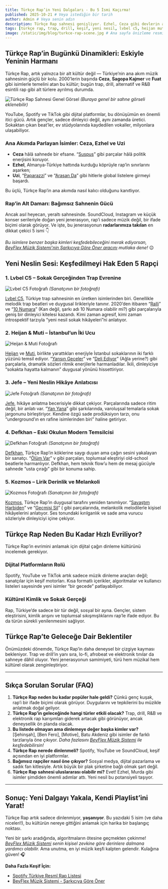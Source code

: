 ```yaml
---
title: Türkçe Rap’in Yeni Dalgaları - Bu 5 İsmi Kaçırma!
published: 2025-10-21 # Veya istediğin bir tarih
author: Admin # Veya senin adın
description: Türkçe Rap sahnesi genişliyor. Ezhel, Ceza gibi devlerin ardından yükselen 5 yeni ismi keşfet! Lvbel C5, Heijan & Muti, Jefe, Defkhan ve Kozmos incelendi.
tags: [türkçe rap, trap, drill, keşif, yeni nesil, lvbel c5, heijan muti, jefe, defkhan, kozmos]
image: /static/img/blog/turkce-rap-scene.jpg # Ana sayfa önizleme resmi (Bu dosyayı oluşturmalısın!)
---
```


## Türkçe Rap’in Bugünkü Dinamikleri: Eskiyle Yeninin Harmanı

Türkçe Rap, artık yalnızca bir alt kültür değil — Türkiye’nin ana akım müzik sahnesinin güçlü bir kolu. 2000’lerin başında **Ceza**, **Sagopa Kajmer** ve **Fuat** gibi isimlerle temelini atan bu kültür; bugün trap, drill, alternatif ve R&B esintili rap gibi alt türlere ayrılmış durumda.

![Türkçe Rap Sahnesi Genel Görsel](/static/img/blog/turkce-rap-scene.jpg "Türkçe Rap'in Yükselişi")
*(Buraya genel bir sahne görseli eklenebilir)*

YouTube, Spotify ve TikTok gibi dijital platformlar, bu dönüşümün en önemli itici gücü. Artık gençler, sadece dinleyici değil, aynı zamanda üretici. Sokaktan çıkan beat’ler, ev stüdyolarında kaydedilen vokaller, milyonlara ulaşabiliyor.

### Ana Akımda Parlayan İsimler: Ceza, Ezhel ve Uzi

* **Ceza** hâlâ sahnede bir efsane. “[Suspus](https://open.spotify.com/intl-tr/track/1JvUmKSl9Mg6mQnmbjLYyz?si=0fde77acf08340e3)” gibi parçalar hâlâ politik enerjisini koruyor.
* **Ezhel**, Almanya-Türkiye hattında kurduğu köprüyle rap’in sınırlarını aşarken;
* **Uzi**, “[Paparazzi](https://open.spotify.com/intl-tr/track/6gxLEbRJlorva6uVRW4gof?si=6cfd8e3f1e024a4d)” ve “[Arasan Da](https://open.spotify.com/intl-tr/track/72jYQj3RgTR1DFLfibD71B?si=67da5b0ba6c342bf)” gibi hitlerle global listelere girmeyi başardı.

Bu üçlü, Türkçe Rap’in ana akımda nasıl kalıcı olduğunu kanıtlıyor.

### Rap’in Alt Damarı: Bağımsız Sahnenin Gücü

Ancak asıl heyecan, yeraltı sahnesinde. SoundCloud, Instagram ve küçük konser serileriyle doğan yeni jenerasyon, rap’i sadece müzik değil, bir ifade biçimi olarak görüyor. Ve işte, bu jenerasyonun **radarlarımıza takılan** en dikkat çekici 5 ismi 👇

*Bu isimlere benzer başka kimleri keşfedebileceğini merak ediyorsan, [BeyFlex Müzik Sistemi'nin Şarkıcıya Göre Öner aracını](/artist_search) mutlaka dene!* 😉

## Yeni Neslin Sesi: Keşfedilmeyi Hak Eden 5 Rapçi

### 1. Lvbel C5 – Sokak Gerçeğinden Trap Evrenine

![Lvbel C5 Fotoğrafı](/static/img/blog/lvbel-c5.jpg "Lvbel C5")
*(Sanatçının bir fotoğrafı)*

[Lvbel C5](https://open.spotify.com/intl-tr/artist/0V2oXYR7DtrZAEFeILRW2r?si=jAUfC-ikQmiSFDOqpbqdvg), Türkiye trap sahnesinin en üretken isimlerinden biri. Genellikle melodik trap beatleri ve duygusal lirikleriyle tanınır. 2020’den itibaren “[Ralli](https://open.spotify.com/intl-tr/track/7JFlVFtzAQQKXcgYRRhoKA?si=caec0405140b42f4)” ve “[10 Numara](https://open.spotify.com/intl-tr/track/6GDpxEOvaXS0nbqSrFtDAQ?si=4ed3730ebc45439b)” (Kan değil, şarkı adı 10 Numara olabilir mi?) gibi parçalarıyla geniş bir dinleyici kitelesi kazandı. Kimi zaman agresif, kimi zaman introspektif tarzıyla “yeni nesil sokak hikâyeleri”ni anlatıyor.

### 2. Heijan & Muti – İstanbul’un İki Ucu

![Heijan & Muti Fotoğrafı](/static/img/blog/heijan-muti.jpg "Heijan & Muti")

[Heijan](https://open.spotify.com/intl-tr/artist/0KOSzgkMlkeowt1tgIg6ca?si=D4c0T5q2QRKExOIL9TaIbg) ve [Muti](https://open.spotify.com/intl-tr/artist/3NPQ2qMGXAR0g1COJxuZ8r?si=4OKPkckzRfuGlasi1wxu7A), birlikte yarattıkları enerjiyle İstanbul sokaklarının iki farklı yüzünü temsil ediyor. “[Yansın Geceler](https://open.spotify.com/intl-tr/track/5au3M344CaHWMUL5VJdkE9?si=b76ca3e7e1ec401b)” ve “[Deli Ediyor](https://open.spotify.com/intl-tr/track/3JFjjKhSOSaP7wY0PS5aYa?si=790574f48daf401d)” (Ağla yerine?) gibi parçalarla, dramatik sözleri ritmik enerjilerle harmanladılar. İkili, dinleyiciye “sokakta hayatta kalmanın” duygusal yönünü hissettiriyor.


### 3. Jefe – Yeni Neslin Hikâye Anlatıcısı

![Jefe Fotoğrafı](/static/img/blog/jefe.jpg "Jefe")
*(Sanatçının bir fotoğrafı)*

[Jefe](https://open.spotify.com/intl-tr/artist/1qKIiOyjWNYf1xshikhwQE?si=U4bJOqGgRl-8gatv9QWjcQ), hikâye anlatma becerisiyle dikkat çekiyor. Parçalarında sadece ritim değil, bir anlatı var. “[Yan Yana](https://open.spotify.com/intl-tr/track/3IRtLsu2orU0gBnh6aEm5T?si=a9ab578573ce47b1)” gibi şarkılarında, varoluşsal temalarla sokak jargonunu birleştiriyor. Kendine özgü sade prodüksiyon tarzı, onu “underground’ın en rafine isimlerinden biri” haline getiriyor.

### 4. Defkhan – Eski Okulun Modern Temsilcisi

![Defkhan Fotoğrafı](/static/img/blog/defkhan.jpg "Defkhan")
*(Sanatçının bir fotoğrafı)*

[Defkhan](https://open.spotify.com/intl-tr/artist/5piE2MZ1wGpBjpDud8kTOS?si=vrKvNoOqQvmY9FXbQBmB1g), Türkçe Rap’in köklerine saygı duyan ama çağın sesini yakalayan bir sanatçı. “[Ölüm Var](https://open.spotify.com/intl-tr/track/5YhPKJt0vgFVSj80MuuTPp?si=e8edebd744884ea7)” v gibi parçaları, toplumsal eleştiriyi old-school beatlerle harmanlıyor. Defkhan, hem teknik flow’u hem de mesaj gücüyle sahnede “usta çırağı” gibi bir konuma sahip.

### 5. Kozmos – Lirik Derinlik ve Melankoli

![Kozmos Fotoğrafı](/static/img/blog/kozmos.jpg "Kozmos")
*(Sanatçının bir fotoğrafı)*

[Kozmos](https://open.spotify.com/intl-tr/artist/0qERHMCWkMoZvWZMngc1A6?si=7Ndlr7EOTZyF8l19rjkjxQ), Türkçe Rap’in duygusal tarafını yeniden tanımlıyor. “[Savaştım Harbiden](https://open.spotify.com/intl-tr/track/082Z8aWrikvq4JA8qpgcgX?si=d28be75a587e4573)” ve “[Geçmişi Sil](https://open.spotify.com/intl-tr/track/6pVJE3r0YISuES96sHcebK?si=14bc2853560543b0)” ( gibi parçalarında, melankolik melodilerle kişisel hikâyelerini anlatıyor. Ses tonundaki kırılganlık ve sade ama vurucu sözleriyle dinleyiciyi içine çekiyor.


## Türkçe Rap Neden Bu Kadar Hızlı Evriliyor?

Türkçe Rap’in evrimini anlamak için dijital çağın dinleme kültürünü incelemek gerekiyor.

### Dijital Platformların Rolü
Spotify, YouTube ve TikTok artık sadece müzik dinleme araçları değil; sanatçılar için keşif motorları. Kısa formatlı içerikler, algoritmalar ve kullanıcı listeleri sayesinde yeni isimler “bir gecede” patlayabiliyor.

### Kültürel Kimlik ve Sokak Gerçeği
Rap, Türkiye’de sadece bir tür değil, sosyal bir ayna. Gençler, sistem eleştirisini, kimlik arışını ve toplumsal sıkışmışlıklarını rap’le ifade ediyor. Bu da türün sürekli yenilenmesini sağlıyor.

## Türkçe Rap’te Geleceğe Dair Beklentiler

Önümüzdeki dönemde, Türkçe Rap’in daha deneysel bir çizgiye kayması bekleniyor. Trap ve drill’in yanı sıra, lo-fi, afrobeat ve elektronik tınılar da sahneye dâhil oluyor. Yeni jenerasyonun samimiyeti, türü hem müzikal hem kültürel olarak zenginleştiriyor.

---

## Sıkça Sorulan Sorular (FAQ)

1.  **Türkçe Rap neden bu kadar popüler hale geldi?**
    Çünkü genç kuşak, rap’i bir ifade biçimi olarak görüyor. Duygularını ve tepkilerini bu müzikle anlatmak doğal geliyor.
2.  **Türkçe Rap’in geleceğinde hangi türler etkili olacak?**
    Trap, drill, R&B ve elektronik rap karışımları giderek artacak gibi görünüyor, ancak deneysellik ön planda olacak.
3.  **Bu listede olmayan ama dinlemeye değer başka kimler var?**
    [Şehinşah], [Ben Fero], [Motive], Batu Akdeniz gibi isimler de farklı tarzlarıyla öne çıkıyor. *Daha fazlasını [BeyFlex Müzik Sistemi](/artist_search) ile keşfedebilirsin!*
4.  **Türkçe Rap nerede dinlenmeli?**
    Spotify, YouTube ve SoundCloud, keşif açısından en iyi platformlar.
5.  **Bağımsız rapçiler nasıl öne çıkıyor?**
    Sosyal medya, dijital pazarlama ve sadık fan kitlesiyle. Artık büyük bir plak şirketine bağlı olmak şart değil.
6.  **Türkçe Rap sahnesi uluslararası olabilir mi?**
    Evet! Ezhel, Murda gibi isimler şimdiden önemli adımlar attı. Yeni nesil bu potansiyeli taşıyor.

---

## Sonuç: Yeni Dalgayı Yakala, Kendi Playlist’ini Yarat!

Türkçe Rap artık sadece dinlenmiyor, **yaşanıyor**. Bu yazıdaki 5 isim (ve daha niceleri!), bu kültürün nereye gittiğini anlamak için harika bir başlangıç noktası.

Yeni bir şarkı aradığında, algoritmaların ötesine geçmekten çekinme! *[BeyFlex Müzik Sistemi](/sonuclar) senin kişisel zevkine göre derinlere dalmana yardımcı olabilir.* Ama unutma, en iyi müzik keşfi kalpten gelendir. Kulağına güven! 🎧

**Daha Fazla Keşif İçin:**
* [Spotify Türkiye Resmî Rap Listesi](https://open.spotify.com/playlist/5CkRmsA2kxdfvifLksqtgk?si=AuS7JJJdQB68Z-XTuDXflg) 
* [BeyFlex Müzik Sistemi - Şarkıcıya Göre Öner](/artist_search)